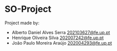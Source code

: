 # SO-Project

Project made by:
- Alberto Daniel Alves Serra 	  202103627@fe.up.pt
- Henrique Oliveira Silva 	  	202007242@fe.up.pt
- João Paulo Moreira Araújo 		202004293@fe.up.pt
